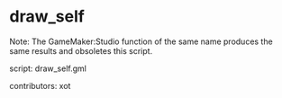 draw_self
=========

Note: The GameMaker:Studio function of the same name produces
the same results and obsoletes this script.

script: draw_self.gml

contributors: xot

